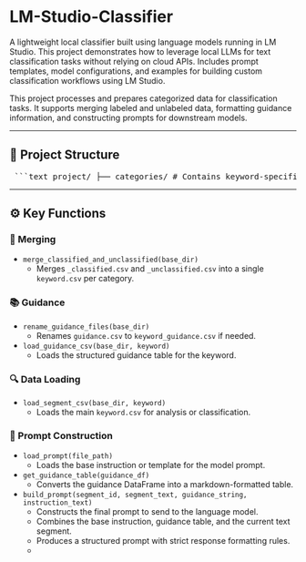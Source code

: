 # LM-Studio-Classifier
A lightweight local classifier built using language models running in LM Studio. This project demonstrates how to leverage local LLMs for text classification tasks without relying on cloud APIs. Includes prompt templates, model configurations, and examples for building custom classification workflows using LM Studio.

This project processes and prepares categorized data for classification tasks. It supports merging labeled and unlabeled data, formatting guidance information, and constructing prompts for downstream models.

---

## 📁 Project Structure

<pre> ```text project/ ├── categories/ # Contains keyword-specific data folders │ └── keyword/ # Each folder corresponds to a classification category │ ├── keyword.csv │ ├── keyword_classified.csv │ ├── keyword_unclassified.csv │ └── keyword_guidance.csv ├── processing/ # Data processing logic │ ├── merge.py # Merging classified and unclassified CSVs │ ├── guidance.py # Load & rename guidance files │ ├── segment.py # Load keyword data CSV ├── utils/ # Utility functions │ ├── paths.py # get_base_dir() utility │ ├── prompt.py # Load prompt text and format guidance tables ├── prompt.txt # Reusable prompt instruction template ├── submit.py # Main entry point to run the pipeline ``` </pre>

---

## ⚙️ Key Functions

### 🔄 Merging
- `merge_classified_and_unclassified(base_dir)`
  - Merges `_classified.csv` and `_unclassified.csv` into a single `keyword.csv` per category.
  
### 📚 Guidance
- `rename_guidance_files(base_dir)`
  - Renames `guidance.csv` to `keyword_guidance.csv` if needed.
- `load_guidance_csv(base_dir, keyword)`
  - Loads the structured guidance table for the keyword.

### 🔍 Data Loading
- `load_segment_csv(base_dir, keyword)`
  - Loads the main `keyword.csv` for analysis or classification.

### 🧠 Prompt Construction
- `load_prompt(file_path)`
  - Loads the base instruction or template for the model prompt.
- `get_guidance_table(guidance_df)`
  - Converts the guidance DataFrame into a markdown-formatted table.
- `build_prompt(segment_id, segment_text, guidance_string, instruction_text)`
  - Constructs the final prompt to send to the language model.
  - Combines the base instruction, guidance table, and the current text segment.
  - Produces a structured prompt with strict response formatting rules.
  - 